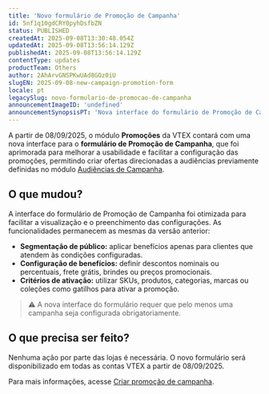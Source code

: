 ```yaml
---
title: 'Novo formulário de Promoção de Campanha'
id: 5nf1q10gdCRY0pyhDsfbZN
status: PUBLISHED
createdAt: 2025-09-08T13:30:48.054Z
updatedAt: 2025-09-08T13:56:14.129Z
publishedAt: 2025-09-08T13:56:14.129Z
contentType: updates
productTeam: Others
author: 2AhArvGNSPKwUAd8GOz0iU
slugEN: 2025-09-08-new-campaign-promotion-form
locale: pt
legacySlug: novo-formulario-de-promocao-de-campanha
announcementImageID: 'undefined'
announcementSynopsisPT: 'Nova interface do formulário de Promoção de Campanha da VTEX facilita usabilidade e segmentação de ofertas.'
---
```


A partir de 08/09/2025, o módulo **Promoções** da VTEX contará com uma nova interface para o **formulário de Promoção de Campanha**, que foi aprimorada para melhorar a usabilidade e facilitar a configuração das promoções, permitindo criar ofertas direcionadas a audiências previamente definidas no módulo [Audiências de Campanha](/pt/tutorial/criar-audiencia-de-campanhas--6cnuDZJzIkIeocewAQQK4K).

## O que mudou?
A interface do formulário de Promoção de Campanha foi otimizada para facilitar a visualização e o preenchimento das configurações. As funcionalidades permanecem as mesmas da versão anterior:

- **Segmentação de público:** aplicar benefícios apenas para clientes que atendem às condições configuradas.
- **Configuração de benefícios:** definir descontos nominais ou percentuais, frete grátis, brindes ou preços promocionais.
- **Critérios de ativação:** utilizar SKUs, produtos, categorias, marcas ou coleções como gatilhos para ativar a promoção.

> ⚠️ A nova interface do formulário requer que pelo menos uma campanha seja configurada obrigatoriamente.

## O que precisa ser feito?
Nenhuma ação por parte das lojas é necessária. O novo formulário será disponibilizado em todas as contas VTEX a partir de 08/09/2025.

Para mais informações, acesse [Criar promoção de campanha](/pt/tutorial/promocao-de-campanha--1ChYXhK2AQGuS6wAqS8Ume#campos-da-promocao-de-campanha ).

